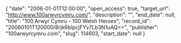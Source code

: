 {
  "date": "2006-01-01T12:00:00", 
  "open_access": true, 
  "target_url": "http://www.100arwyrcymru.com/", 
  "description": "", 
  "end_date": null, 
  "title": "100 Arwyr Cymru - 100 Welsh Heroes", 
  "record_id": "20060101T120000/8rjk6blpcjFYv7Lb3N1uAQ==", 
  "publisher": "100arwyrcymru.com", 
  "slug": 114603, 
  "start_date": null
}

